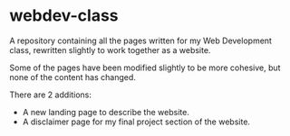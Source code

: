 # webdev-class
A repository containing all the pages written for my Web Development class, rewritten slightly to work together as a website.

Some of the pages have been modified slightly to be more cohesive, but none of the content has changed.

There are 2 additions:
- A new landing page to describe the website.
- A disclaimer page for my final project section of the website.

